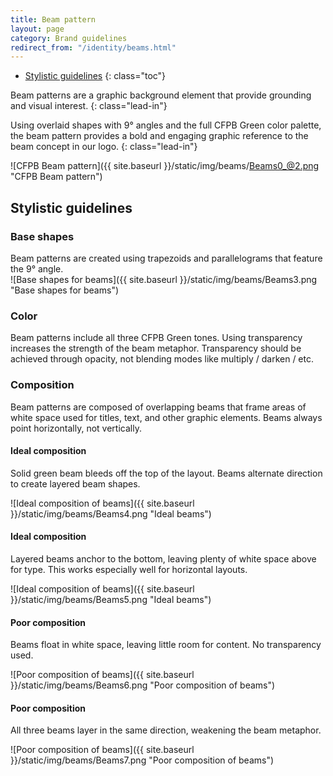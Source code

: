 ```yaml
---
title: Beam pattern
layout: page
category: Brand guidelines
redirect_from: "/identity/beams.html"
---
```


- [Stylistic guidelines](#stylistic-guidelines)
{: class="toc"}

<div class="content-67 content-first">

Beam patterns are a graphic background element that provide grounding and visual interest.
{: class="lead-in"}

Using overlaid shapes with 9&deg; angles and the full CFPB Green color palette, the beam pattern provides a bold and engaging graphic reference to the beam concept in our logo.
{: class="lead-in"}

</div>

<div class="content-33 content-last">

![CFPB Beam pattern]({{ site.baseurl }}/static/img/beams/Beams0_@2.png "CFPB Beam pattern")

</div>

## Stylistic guidelines

<div class="content-100 content-first">

### Base shapes

</div>

<div class="content-25">
Beam patterns are created using
trapezoids and parallelograms that
feature the 9&deg; angle.
</div>
<div class="content-75">
![Base shapes for beams]({{ site.baseurl }}/static/img/beams/Beams3.png "Base shapes for beams")
</div>

<div class="content-67 content-first">

### Color

Beam patterns include all three CFPB Green tones. Using transparency increases the strength of the beam metaphor. Transparency should be achieved through opacity, not blending modes like multiply / darken / etc.

</div>

<div class="content-33 content-last">

</div>

<div class="content-67 content-first">

### Composition
Beam patterns are composed of overlapping beams that frame areas of white space used for titles, text, and other graphic elements. Beams always point horizontally, not vertically.

</div>

<div class="content-33 content-last">

</div>

<div class="content-25">

#### Ideal composition  

Solid green beam bleeds off the top of the layout. Beams alternate direction to create layered beam shapes.

</div>

<div class="content-75">

![Ideal composition of beams]({{ site.baseurl }}/static/img/beams/Beams4.png "Ideal beams")

</div>

<div class="content-25">

#### Ideal composition  

Layered beams anchor to the bottom, leaving plenty of white space above for type. This works
especially well for horizontal layouts.

</div>

<div class="content-75">

![Ideal composition of beams]({{ site.baseurl }}/static/img/beams/Beams5.png "Ideal beams")

</div>

<div class="content-25">

<h4 class="warning"><i class="cf-icon cf-icon-delete-round"></i> Poor composition</h4>

Beams float in white space, leaving little room for content. No transparency used.

</div>

<div class="content-75">

![Poor composition of beams]({{ site.baseurl }}/static/img/beams/Beams6.png "Poor composition of beams")

</div>

<div class="content-25">

<h4 class="warning"><i class="cf-icon cf-icon-delete-round"></i> Poor composition</h4>  

All three beams layer in the same direction, weakening the beam metaphor.

</div>

<div class="content-75">

![Poor composition of beams]({{ site.baseurl }}/static/img/beams/Beams7.png "Poor composition of beams")

</div>